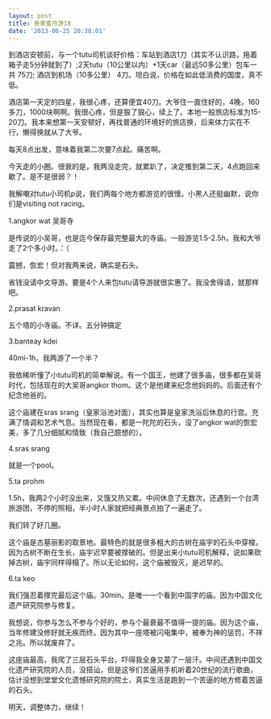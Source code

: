 ```yaml
---
layout: post
title: 泰柬蜜月游18
date: '2013-06-25 20:38:01'
---
```



到酒店安顿前，与一个tutu司机谈好价格：车站到酒店1刀（其实不认识路，拖着箱子走5分钟就到了）;2天tutu（10公里以内）+1天car（最远50多公里）包车一共 75刀; 酒店到机场（10多公里） 4刀。坦白说，价格在如此低消费的国度，真不低。

酒店第一天定的四星，我很心疼，还算便宜40刀。大爷住一直住好的，4晚，160多刀，1000块啊啊。我很心疼，但是狠了狠心，续上了。本地一般旅店标准为15-20刀。我本来想第一天安顿好，再找普通的环境好的旅店换，后来体力实在不行，懒得换就从了大爷。

每天8点出发，意味着我第二次要7点起。痛苦啊。

今天走的小圈。很衰的是，我两没走完，就累趴了，决定推到第二天，4点跑回来歇了。是不是很弱？！

我解嘲对tutu小司机p说，我们两每个地方都游览的很慢。小黑人还挺幽默，说你们是visiting not racing。

1.angkor wat 吴哥寺

是传说的小吴哥，也是迄今保存最完整最大的寺庙。一般游览1.5-2.5h，我和大爷走了2个多小时。：（

震撼，恢宏！但对我两来说，确实是石头。

省钱没请中文导游。要是4个人来包tutu请导游就很实惠了。我没舍得请，就那样吧。

2.prasat kravan

五个塔的小寺庙。不详。五分钟搞定

3.banteay kdei

40mi-1h，我两游了一个半？

我依稀听懂了小tutu司机的简单解说。有一个国王，他建了很多庙，很多都在吴哥时代，包括现在的大吴哥angkor thom。这个是他建来纪念他妈妈的。后面还有个纪念他爸的。

这个庙建在sras srang（皇家浴池对面），其实也算是皇家洗浴后休息的行宫。充满了情调和艺术气息。当然现在看，都是一陀陀的石头，没了angkor wat的恢宏美，多了几分细腻和情致（我自己臆想的）。

4.sras srang

就是一个pool。

5.ta prohm

1.5h，我两2个小时没出来，又饿又热又累。中间休息了无数次，还遇到一个台湾旅游团，不停的照相，半小时人家就把经典景点拍了一遍走了。

我们转了好几圈。

这个庙是古墓丽影的取景地。最特色的就是很多粗大的古树在庙宇的石头中穿梭。因为古树不断在生长，庙宇迟早要被撑破的。但是出来小tutu司机解释，说如果砍掉古树，庙宇同样得榻了。所以无论如何，这个庙被毁灭，是迟早的。

6.ta keo

我们强忍着撑完最后这个庙。30min。是唯一一个看到中国字的庙。因为中国文化遗产研究院参与修复。

我想说，你参与怎么不参与个好的，参与个最衰最不值得一提的庙。因为这个庙，当年修建没修好就无疾而终。因为其中一座塔被闪电集中，被奉为神的惩罚，不祥之兆。所以就废弃了。

这座庙最高，我爬了三层石头平台。吓得我全身又蒙了一层汗。中间还遇到中国文化遗产研究院的人员，没搭讪，但是这爷们苦逼用手机听着20世纪的流行歌曲，估计没想到堂堂文化遗憾研究院的院士，真实生活是跑到一个苦逼的地方修着苦逼的石头。

明天，调整体力，继续！

 

 

 


